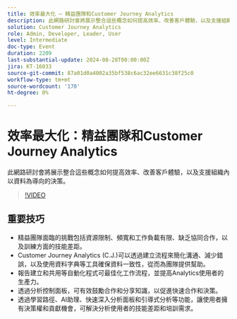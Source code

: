 ```yaml
---
title: 效率最大化 — 精益團隊和Customer Journey Analytics
description: 此網路研討會將展示整合這些概念如何提高效率、改善客戶體驗，以及支援組織內以資料為導向的決策。
solution: Customer Journey Analytics
role: Admin, Developer, Leader, User
level: Intermediate
doc-type: Event
duration: 2209
last-substantial-update: 2024-08-28T00:00:00Z
jira: KT-16033
source-git-commit: 87a01d0a4002a35bf538c6ac32ee6631c38f25c0
workflow-type: tm+mt
source-wordcount: '170'
ht-degree: 0%

---
```



# 效率最大化：精益團隊和Customer Journey Analytics

此網路研討會將展示整合這些概念如何提高效率、改善客戶體驗，以及支援組織內以資料為導向的決策。

>[!VIDEO](https://video.tv.adobe.com/v/3432998/?learn=on)

## 重要技巧

* 精益團隊面臨的挑戰包括資源限制、頻寬和工作負載有限、缺乏協同合作，以及訓練方面的技能差距。
* Customer Journey Analytics (C.J.)可以透過建立流程來簡化溝通、減少錯誤，以及使用資料字典等工具確保資料一致性，從而為團隊提供幫助。
* 報告建立和共用等自動化程式可最佳化工作流程，並提高Analytics使用者的生產力。
* 透過分析控制面板，可有效鼓勵合作和分享知識，以促進快速合作和決策。
* 透過學習路徑、AI助理、快速深入分析面板和引導式分析等功能，讓使用者擁有決策權和貢獻機會，可解決分析使用者的技能差距和培訓需求。
